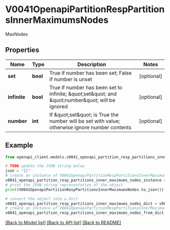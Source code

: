 # V0041OpenapiPartitionRespPartitionsInnerMaximumsNodes

MaxNodes

## Properties

Name | Type | Description | Notes
------------ | ------------- | ------------- | -------------
**set** | **bool** | True if number has been set; False if number is unset | [optional] 
**infinite** | **bool** | True if number has been set to infinite; \&quot;set\&quot; and \&quot;number\&quot; will be ignored | [optional] 
**number** | **int** | If \&quot;set\&quot; is True the number will be set with value; otherwise ignore number contents | [optional] 

## Example

```python
from openapi_client.models.v0041_openapi_partition_resp_partitions_inner_maximums_nodes import V0041OpenapiPartitionRespPartitionsInnerMaximumsNodes

# TODO update the JSON string below
json = "{}"
# create an instance of V0041OpenapiPartitionRespPartitionsInnerMaximumsNodes from a JSON string
v0041_openapi_partition_resp_partitions_inner_maximums_nodes_instance = V0041OpenapiPartitionRespPartitionsInnerMaximumsNodes.from_json(json)
# print the JSON string representation of the object
print(V0041OpenapiPartitionRespPartitionsInnerMaximumsNodes.to_json())

# convert the object into a dict
v0041_openapi_partition_resp_partitions_inner_maximums_nodes_dict = v0041_openapi_partition_resp_partitions_inner_maximums_nodes_instance.to_dict()
# create an instance of V0041OpenapiPartitionRespPartitionsInnerMaximumsNodes from a dict
v0041_openapi_partition_resp_partitions_inner_maximums_nodes_from_dict = V0041OpenapiPartitionRespPartitionsInnerMaximumsNodes.from_dict(v0041_openapi_partition_resp_partitions_inner_maximums_nodes_dict)
```
[[Back to Model list]](../README.md#documentation-for-models) [[Back to API list]](../README.md#documentation-for-api-endpoints) [[Back to README]](../README.md)


